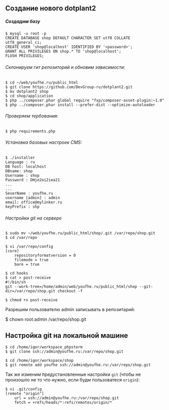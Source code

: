 ## Создание нового dotplant2

##### Создадим базу

```
$ mysql -u root -p
CREATE DATABASE shop DEFAULT CHARACTER SET utf8 COLLATE utf8_general_ci;
CREATE USER 'shop@localhost' IDENTIFIED BY '<password>';
GRANT ALL PRIVILEGES ON shop.* TO 'shop@localhost';
FLUSH PRIVILEGES;
```

###### Склонируем гит репозиторий и обновим зависимости:

```
$ cd ~/web/youfhe.ru/public_html
$ git clone https://github.com/DevGroup-ru/dotplant2.git
$ mv dotplant2 shop
$ cd shop/application
$ php ../composer.phar global require "fxp/composer-asset-plugin:~1.0"
$ php ../composer.phar install --prefer-dist --optimize-autoloader
```

###### Проверяем тербования:

```
$ php requirements.php
```

###### Установка базовых настроек CMS:

```
$ ./installer
Language : ru
DB host: localhost
DBname: shop
Username : shop
Password : DHje2oi2iea21
...
...
SeverName : youfhe.ru
username [admin] : admin
email: office@mylinker.ru
keyPrefix : shp
```


###### Настройки git на сервере

```
$ sudo mv ~/web/youfhe.ru/public_html/shop/.git /var/repo/shop.git
$ cd /var/repo
```

```
$ vi /var/repo/config
[core]
	repositoryformatversion = 0
	filemode = true
	bare = true
```

```
$ cd hooks
$ cat > post-receive
#!/bin/sh
git --work-tree=/home/admin/web/youfhe.ru/public_html/shop --git-dir=/var/repo/shop.git checkout -f
```

```
$ chmod +x post-receive
```

Разрешим пользователю admin записывать в репозитарий:

$ chown root:admin /var/repo/shop.git


## Настройка git на локальной машине

```
$ cd /home/igor/workspace_phpstorm
$ git clone ssh://admin@youfhe.ru:/var/repo/shop.git
```

```
$ cd /home/igor/workspace/shop
$ git remote add youfhe ssh://admin@youfhe.ru:/var/repo/shop.git
```

Так же изменим предустановленные настройки `git` (чтобы не произошло не то что нужно, если будм пользоватеся `origin`):

```
$ vi .git/config
[remote "origin"]
	url = ssh://admin@youfhe.ru:/var/repo/shop.git
	fetch = +refs/heads/*:refs/remotes/origin/*
```

